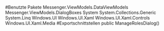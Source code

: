 #Benutzte Pakete
Messenger.ViewModels.DataViewModels
Messenger.ViewModels.DialogBoxes
System
System.Collections.Generic
System.Linq
Windows.UI
Windows.UI.Xaml
Windows.UI.Xaml.Controls
Windows.UI.Xaml.Media
#Exportschnittstellen
public ManageRolesDialog()
